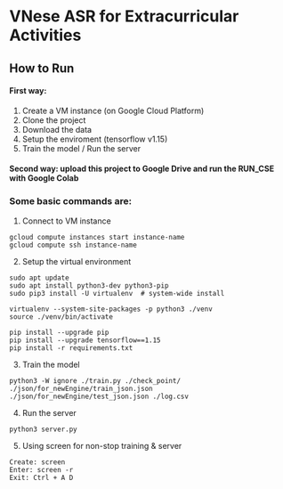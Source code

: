 # VNese ASR for Extracurricular Activities

## How to Run

#### First way:

1. Create a VM instance (on Google Cloud Platform)
2. Clone the project
3. Download the data
4. Setup the enviroment (tensorflow v1.15)
5. Train the model / Run the server

#### Second way: upload this project to Google Drive and run the RUN_CSE with Google Colab

### Some basic commands are:

1. Connect to VM instance

```
gcloud compute instances start instance-name
gcloud compute ssh instance-name
```

2. Setup the virtual environment

```
sudo apt update
sudo apt install python3-dev python3-pip
sudo pip3 install -U virtualenv  # system-wide install

virtualenv --system-site-packages -p python3 ./venv
source ./venv/bin/activate

pip install --upgrade pip
pip install --upgrade tensorflow==1.15
pip install -r requirements.txt
```

3. Train the model

```
python3 -W ignore ./train.py ./check_point/ ./json/for_newEngine/train_json.json ./json/for_newEngine/test_json.json ./log.csv
```

4. Run the server

```
python3 server.py
```

5. Using screen for non-stop training & server

```
Create: screen
Enter: screen -r
Exit: Ctrl + A D
```
